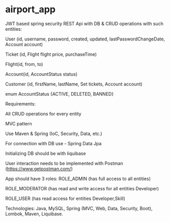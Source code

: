 # airport_app
JWT based spring security REST Api with DB & CRUD operations with such entities:

User (id, username, password, created, updated, lastPasswordChangeDate, Account account)

Ticket (id, Flight flight price, purchaseTime)

Flight(id, from, to)

Account(id, AccountStatus status)

Customer (id, firstName, lastName, Set tickets, Account account)

enum AccountStatus {ACTIVE, DELETED, BANNED}

Requirements:

All CRUD operations for every entity

MVC pattern

Use Maven & Spring (IoC, Security, Data, etc.)

For connection with DB use - Spring Data Jpa

Initializing DB should be with liquibase

User interaction needs to be implemented with Postman (https://www.getpostman.com/)

App should have 3 roles: ROLE_ADMIN (has full access to all entities)

ROLE_MODERATOR (has read and write access for all entities Developer)

ROLE_USER (has read access for entities Developer,Skill)

Technologies: Java, MySQL, Spring (MVC, Web, Data, Security, Boot), Lombok, Maven, Liquibase.
